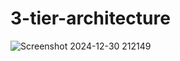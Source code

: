 # 3-tier-architecture
![Screenshot 2024-12-30 212149](https://github.com/user-attachments/assets/15ede107-d0fd-429b-9ffc-85ade6fe75bf)
